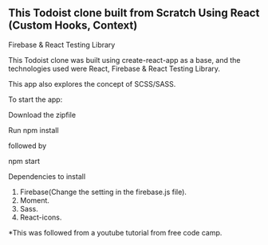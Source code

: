 ## This Todoist clone built from Scratch Using React (Custom Hooks, Context)
Firebase & React Testing Library 

This  Todoist clone was built using create-react-app as a base, and the technologies used were React, Firebase & React Testing Library.

This app also explores the concept of SCSS/SASS.

To start the app:

Download the zipfile

Run npm install

followed by

npm start

Dependencies to install

1. Firebase(Change the setting in the firebase.js file).
2. Moment.
3. Sass.
4. React-icons.

*This was followed from a youtube tutorial from free code camp.
